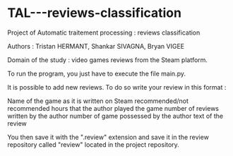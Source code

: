 # TAL---reviews-classification
Project of Automatic traitement processing : reviews classification

Authors : Tristan HERMANT, Shankar SIVAGNA, Bryan VIGEE

Domain of the study : video games reviews from the Steam platform.


To run the program, you just have to execute the file main.py.

It is possible to add new reviews. 
To do so write your review in this format :

Name of the game as it is written on Steam
recommended/not recommended
hours that the author played the game
number of reviews written by the author
number of game possessed by the author
text of the review

You then save it with the ".review" extension and save it in the review repository called "review" located in the project repository.